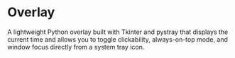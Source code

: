 # Overlay
A lightweight Python overlay built with Tkinter and pystray that displays the current time and allows you to toggle clickability, always-on-top mode, and window focus directly from a system tray icon.
